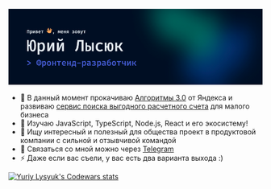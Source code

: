 ![Привет, Я Юрий Лысюк — Фронтенд-разработчик](header.png 'Юрий Лысюк — Фронтенд-разработчик')

- 💪 В данный момент прокачиваю [Алгоритмы 3.0](https://yandex.ru/yaintern/algorithm-training) от Яндекса и развиваю [сервис поиска выгодного расчетного счета](https://rko.guru) для малого бизнеса
- 🌱 Изучаю JavaScript, TypeScript, Node.js, React и его экосистему!
- 👯 Ищу интересный и полезный для общества проект в продуктовой компании с сильной и отзывчивой командой
- 🔎 Связаться со мной можно через [Telegram](https://t.me/YuriyLysyuk)
- ⚡ Даже если вас съели, у вас есть два варианта выхода :)

<a href="https://www.codewars.com/users/YuriyLysyuk" target="_blank">![ Yuriy Lysyuk's Codewars stats](https://www.codewars.com/users/YuriyLysyuk/badges/large)</a>
